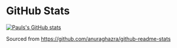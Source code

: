# GitHub Stats
[![Pauls's GitHub stats](https://github-readme-stats.vercel.app/api?username=pAulseperformance&count_private=true&show_icons=true)](https://github.com/anuraghazra/github-readme-stats)

Sourced from https://github.com/anuraghazra/github-readme-stats
